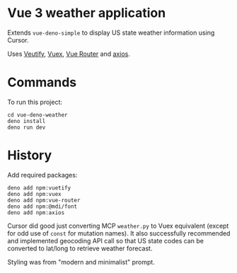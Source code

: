 # Vue 3 weather application
Extends `vue-deno-simple` to display US state weather information using Cursor.

Uses [Veutify](https://vuetifyjs.com), [Vuex](https://vuetifyjs.com/en/), [Vue Router](https://router.vuejs.org) and [axios](https://axios-http.com).

# Commands
To run this project:

```
cd vue-deno-weather
deno install
deno run dev
```

# History
Add required packages:

```
deno add npm:vuetify
deno add npm:vuex
deno add npm:vue-router
deno add npm:@mdi/font
deno add npm:axios
```

Cursor did good just converting MCP `weather.py` to Vuex equivalent (except for odd use of `const` for mutation names). It also successfully recommended and implemented geocoding API call so that US state codes can be converted to lat/long to retrieve weather forecast.

Styling was from "modern and minimalist" prompt.